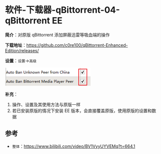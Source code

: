 # 软件-下载器-qBittorrent-04-qBittorrent EE

**简介**：对原版 qBittorrent 添加屏蔽迅雷等吸血端的操作

**下载地址**：<https://github.com/c0re100/qBittorrent-Enhanced-Edition/releases/>

**设置**：`设置`->`高级`

<img src="https://raw.githubusercontent.com/Soooooox/Image-Hosting-Service/main/20250222134006.png" alt="20250222134006">

**补充**：

1. 操作、设置及其使用方法与原版一样
2. 若已安装原版的情况下安装 EE 版本，会直接覆盖原版，使用原版的设置和数据

## 参考

- `整体`：<https://www.bilibili.com/video/BV1VyyUYVEMq?t=664.1>
